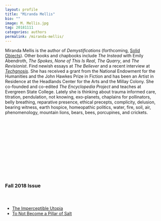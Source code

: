 ```yaml
---
layout: profile
title: "Miranda Mellis"
bio: ""
image: M. Mellis.jpg
tag: 20181111
categories: authors
permalink: /miranda-mellis/
---
```


Miranda Mellis is the author of _Demystifications_ (forthcoming, [Solid Objects](www.solidobjects.org/)). Other books and chapbooks include _The Instead_ with Emily Abendroth, _The Spokes_, _None of This Is Real_, _The Quarry_, and _The Revisionist_. Find newish essays at _The Believer_ and a recent interview at _[Techgnosis](https://techgnosis.com/none-of-this-is-real/)_. She has received a grant from the National Endowment for the Humanities and the John Hawkes Prize in Fiction and has been an Artist in Residence at the Headlands Center for the Arts and the Millay Colony. She co-founded and co-edited _The Encyclopedia Project_ and teaches at Evergreen State College. Lately she is thinking about trauma informed care, titration, pendulation, not knowing, exo-planets, chaplains for pollinators, belly breathing, reparative presence, ethical precepts, complicity, delusion, bearing witness, earth hospice, homeopathic politics, water, fire, soil, air, phenomenology, mountain lions, bears, bees, porcupines, and crickets.

<h3 style="padding: 5vh 0 1vh 0;">Fall 2018 Issue</h3>
<ul class="collection-list">
  <li><a href="{{site.baseurl}}/The-Imperceptible-Utopia/">The Imperceptible Utopia</a></li>
  <li><a href="{{site.baseurl}}/To-Not-Become-a-Pillar-of-Salt/">To Not Become a Pillar of Salt</a></li>
</ul>
